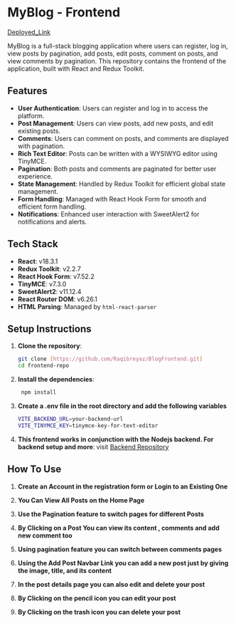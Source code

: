 # MyBlog - Frontend

[Deployed_Link](https://my-blog-raqib.netlify.app)

MyBlog is a full-stack blogging application where users can register, log in, view posts by pagination, add posts, edit posts, comment on posts, and view comments by pagination. This repository contains the frontend of the application, built with React and Redux Toolkit.

## Features
- **User Authentication**: Users can register and log in to access the platform.
- **Post Management**: Users can view posts, add new posts, and edit existing posts.
- **Comments**: Users can comment on posts, and comments are displayed with pagination.
- **Rich Text Editor**: Posts can be written with a WYSIWYG editor using TinyMCE.
- **Pagination**: Both posts and comments are paginated for better user experience.
- **State Management**: Handled by Redux Toolkit for efficient global state management.
- **Form Handling**: Managed with React Hook Form for smooth and efficient form handling.
- **Notifications**: Enhanced user interaction with SweetAlert2 for notifications and alerts.

## Tech Stack
- **React**: v18.3.1
- **Redux Toolkit**: v2.2.7
- **React Hook Form**: v7.52.2
- **TinyMCE**: v7.3.0
- **SweetAlert2**: v11.12.4
- **React Router DOM**: v6.26.1
- **HTML Parsing**: Managed by `html-react-parser`

## Setup Instructions

1. **Clone the repository**:
   ```bash
   git clone [https://github.com/Raqibreyaz/BlogFrontend.git]
   cd frontend-repo

2. **Install the dependencies**:
   ```bash
    npm install

3. **Create a .env file in the root directory and add the following variables**
   ```bash
   VITE_BACKEND_URL=your-backend-url
   VITE_TINYMCE_KEY=tinymce-key-for-text-editor

4. **This frontend works in conjunction with the Nodejs backend. For backend setup and more**:
   visit [Backend Repository](https://github.com/Raqibreyaz/BlogFrontend.git)

## How To Use

1. **Create an Account in the registration form or Login to an Existing One**

2. **You Can View All Posts on the Home Page**

3. **Use the Pagination feature to switch pages for different Posts**

4. **By Clicking on a Post You can view its content , comments and add new comment too**

5. **Using pagination feature you can switch between comments pages**

6. **Using the Add Post Navbar Link you can add a new post just by  giving the image, title, and its content**

7. **In the post details page  you can also edit and delete your post**

8. **By Clicking on the  pencil icon you can edit your post**

9. **By Clicking on the trash icon you can delete your post**